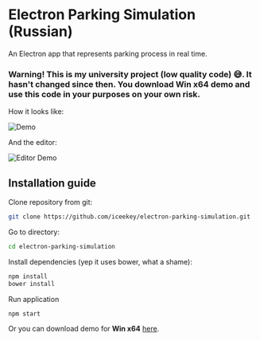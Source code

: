 # Electron Parking Simulation (Russian)
An Electron app that represents parking process in real time.

### Warning! This is my university project (low quality code) 😅. It hasn't changed since then. You download Win x64 demo and use this code in your purposes on your own risk.

How it looks like:

![Demo](https://s8.hostingkartinok.com/uploads/images/2017/12/f94d40e50fbdd280596ace95adae4c5d.gif)

And the editor:

![Editor Demo](https://s8.hostingkartinok.com/uploads/images/2017/12/695278c7a20a3cdb82db8b7b22abeb04.gif)

## Installation guide

Clone repository from git:

```bash
git clone https://github.com/iceekey/electron-parking-simulation.git
```

Go to directory:

```bash
cd electron-parking-simulation
```

Install dependencies (yep it uses bower, what a shame):

```bash
npm install
bower install
```

Run application

```bash
npm start
```
Or you can download demo for **Win x64** [here](https://www.dropbox.com/s/l6ycylpvoiemnea/car-parking-win32-x64.zip?dl=0).
